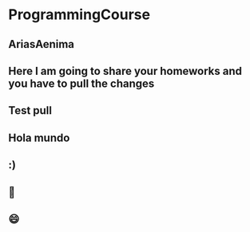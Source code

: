 # ProgrammingCourse

## AriasAenima

## Here I am going to share your homeworks and you have to pull the changes

## Test pull

## Hola mundo 

## :)

## 🦆
## :smile:
